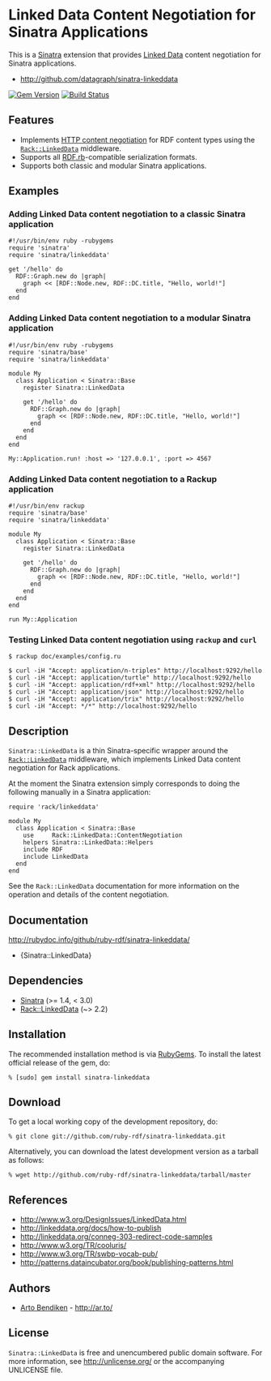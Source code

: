 # Linked Data Content Negotiation for Sinatra Applications

This is a [Sinatra][] extension that provides [Linked Data][] content
negotiation for Sinatra applications.

* <http://github.com/datagraph/sinatra-linkeddata>

[![Gem Version](https://badge.fury.io/rb/sinatra-linkeddata.png)](http://badge.fury.io/rb/sinatra-linkeddata)
[![Build Status](https://travis-ci.org/ruby-rdf/sinatra-linkeddata.png?branch=master)](http://travis-ci.org/ruby-rdf/sinatra-linkeddata)

## Features

* Implements [HTTP content negotiation][conneg] for RDF content types using
  the [`Rack::LinkedData`][Rack::LinkedData] middleware.
* Supports all [RDF.rb][]-compatible serialization formats.
* Supports both classic and modular Sinatra applications.

## Examples

### Adding Linked Data content negotiation to a classic Sinatra application

    #!/usr/bin/env ruby -rubygems
    require 'sinatra'
    require 'sinatra/linkeddata'
    
    get '/hello' do
      RDF::Graph.new do |graph|
        graph << [RDF::Node.new, RDF::DC.title, "Hello, world!"]
      end
    end

### Adding Linked Data content negotiation to a modular Sinatra application

    #!/usr/bin/env ruby -rubygems
    require 'sinatra/base'
    require 'sinatra/linkeddata'
    
    module My
      class Application < Sinatra::Base
        register Sinatra::LinkedData
    
        get '/hello' do
          RDF::Graph.new do |graph|
            graph << [RDF::Node.new, RDF::DC.title, "Hello, world!"]
          end
        end
      end
    end
    
    My::Application.run! :host => '127.0.0.1', :port => 4567

### Adding Linked Data content negotiation to a Rackup application

    #!/usr/bin/env rackup
    require 'sinatra/base'
    require 'sinatra/linkeddata'
    
    module My
      class Application < Sinatra::Base
        register Sinatra::LinkedData
    
        get '/hello' do
          RDF::Graph.new do |graph|
            graph << [RDF::Node.new, RDF::DC.title, "Hello, world!"]
          end
        end
      end
    end
    
    run My::Application

### Testing Linked Data content negotiation using `rackup` and `curl`

    $ rackup doc/examples/config.ru
    
    $ curl -iH "Accept: application/n-triples" http://localhost:9292/hello
    $ curl -iH "Accept: application/turtle" http://localhost:9292/hello
    $ curl -iH "Accept: application/rdf+xml" http://localhost:9292/hello
    $ curl -iH "Accept: application/json" http://localhost:9292/hello
    $ curl -iH "Accept: application/trix" http://localhost:9292/hello
    $ curl -iH "Accept: */*" http://localhost:9292/hello

## Description

`Sinatra::LinkedData` is a thin Sinatra-specific wrapper around the
[`Rack::LinkedData`][Rack::LinkedData] middleware, which implements Linked
Data content negotiation for Rack applications.

At the moment the Sinatra extension simply corresponds
to doing the following manually in a Sinatra application:

    require 'rack/linkeddata'
    
    module My
      class Application < Sinatra::Base
        use     Rack::LinkedData::ContentNegotiation
        helpers Sinatra::LinkedData::Helpers
        include RDF
        include LinkedData
      end
    end

See the `Rack::LinkedData` documentation for more information on the
operation and details of the content negotiation.

## Documentation

<http://rubydoc.info/github/ruby-rdf/sinatra-linkeddata/>

* {Sinatra::LinkedData}

## Dependencies

* [Sinatra](http://rubygems.org/gems/sinatra) (>= 1.4, < 3.0)
* [Rack::LinkedData](http://rubygems.org/gems/rack-linkeddata) (~> 2.2)

## Installation

The recommended installation method is via [RubyGems](http://rubygems.org/).
To install the latest official release of the gem, do:

    % [sudo] gem install sinatra-linkeddata

## Download

To get a local working copy of the development repository, do:

    % git clone git://github.com/ruby-rdf/sinatra-linkeddata.git

Alternatively, you can download the latest development version as a tarball
as follows:

    % wget http://github.com/ruby-rdf/sinatra-linkeddata/tarball/master

## References

* <http://www.w3.org/DesignIssues/LinkedData.html>
* <http://linkeddata.org/docs/how-to-publish>
* <http://linkeddata.org/conneg-303-redirect-code-samples>
* <http://www.w3.org/TR/cooluris/>
* <http://www.w3.org/TR/swbp-vocab-pub/>
* <http://patterns.dataincubator.org/book/publishing-patterns.html>

## Authors

* [Arto Bendiken](http://github.com/bendiken) - <http://ar.to/>

## License

`Sinatra::LinkedData` is free and unencumbered public domain software. For more
information, see <http://unlicense.org/> or the accompanying UNLICENSE file.

[Sinatra]:          http://www.sinatrarb.com/
[Rack]:             http://rack.github.com/
[RDF.rb]:           http://ruby-rdf.github.com/rdf/
[Rack::LinkedData]: http://datagraph.rubyforge.org/rack-linkeddata/
[Linked Data]:      http://linkeddata.org/
[conneg]:           http://en.wikipedia.org/wiki/Content_negotiation
